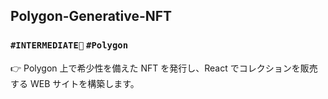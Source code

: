 ## Polygon-Generative-NFT

### `#INTERMEDIATE🐥` `#Polygon` 

👉 Polygon 上で希少性を備えた NFT を発行し、React でコレクションを販売する WEB サイトを構築します。

